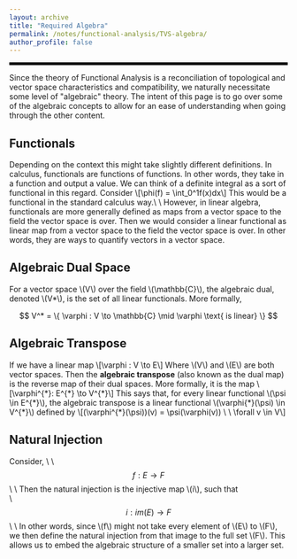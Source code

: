 ```yaml
---
layout: archive
title: "Required Algebra"
permalink: /notes/functional-analysis/TVS-algebra/
author_profile: false
--- 
```

<hr style="border: 2px solid black;">
Since the theory of Functional Analysis is a reconciliation of topological and vector space characteristics and compatibility, we
naturally necessitate some level of "algebraic" theory. The intent of this page is to go over some of the algebraic concepts to 
allow for an ease of understanding when going through the other content.

## Functionals
Depending on the context this might take slightly different definitions. In calculus, functionals are functions of functions. In other words, they take in a function and output a value. We can think of a definite integral as a sort of functional in this regard. Consider
\\[\phi(f) = \int_0^1f(x)dx\\]
This would be a functional in the standard calculus way.\\
\\
However, in linear algebra, functionals are more generally defined as maps from a vector space to the field the vector space is over. Then we would consider a linear functional as linear map from a vector space to the field the vector space is over. In other words, they are ways to quantify vectors in a vector space.

## Algebraic Dual Space
For a vector space \\(V\\) over the field \\(\mathbb{C}\\), the algebraic dual, denoted \\(V*\\), is the set of all linear functionals. More formally,
<div align="center">
$$
V^* = \{ \varphi : V \to \mathbb{C} \mid \varphi \text{ is linear} \}
$$
</div>

## Algebraic Transpose
If we have a linear map
\\[\varphi : V \to E\\]
Where \\(V\\) and \\(E\\) are both vector spaces. Then the **algebraic transpose** (also known as the dual map) is the reverse map of their dual spaces. More formally, it is the map
\\[\varphi^{\*}: E^{\*} \to V^{\*}\\]
This says that, for every linear functional \\(\psi \in E^{\*}\\), the algebraic transpose is a linear functional \\(\varphi{\*}(\psi) \in V^{\*}\\) defined by
\\[(\varphi^{\*}(\psi))(v) = \psi(\varphi(v)) \ \ \forall v \in V\\]


## Natural Injection
Consider, \\
\\
$$f:E \to F$$\\
\\
Then the natural injection is the injective map \\(i\\), such that\
\\
$$i: im(E) \to F$$\\
\\
In other words, since \\(f\\) might not take every element of \\(E\\) to \\(F\\), we then define the natural injection from that image to the full set \\(F\\). This allows us to embed the algebraic structure of a smaller set into a larger set.
